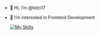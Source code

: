 - 👋 Hi, I’m @tidzi17
- 👀 I’m interested in Frontend Development

  [![My Skills](https://skillicons.dev/icons?i=html,css,sass,tailwind,js,react,figma,flutter&perline=3)](https://skillicons.dev)

<!---
tidzi17/tidzi17 is a ✨ special ✨ repository because its `README.md` (this file) appears on your GitHub profile.
You can click the Preview link to take a look at your changes.
--->
